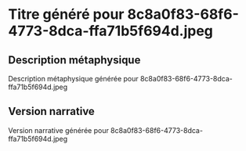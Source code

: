 # Titre généré pour 8c8a0f83-68f6-4773-8dca-ffa71b5f694d.jpeg

## Description métaphysique
Description métaphysique générée pour 8c8a0f83-68f6-4773-8dca-ffa71b5f694d.jpeg

## Version narrative
Version narrative générée pour 8c8a0f83-68f6-4773-8dca-ffa71b5f694d.jpeg
